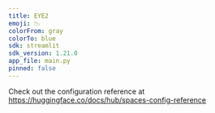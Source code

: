 ```yaml
---
title: EYE2
emoji: 📉
colorFrom: gray
colorTo: blue
sdk: streamlit
sdk_version: 1.21.0
app_file: main.py
pinned: false
---
```


Check out the configuration reference at https://huggingface.co/docs/hub/spaces-config-reference
